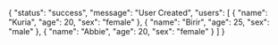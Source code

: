 {
    "status": "success",
    "message": "User Created",
    "users": [
        {
            "name": "Kuria",
            "age": 20,
            "sex": "female"
        },
        {
            "name": "Birir",
            "age": 25,
            "sex": "male"
        },
        {
            "name": "Abbie",
            "age": 20,
            "sex": "female"
        }
    ]
}